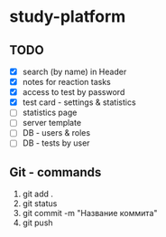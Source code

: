 # study-platform

## TODO

- [x] search (by name) in Header
- [x] notes for reaction tasks
- [x] access to test by password
- [x] test card - settings & statistics
- [ ] statistics page
- [ ] server template
- [ ] DB - users & roles
- [ ] DB - tests by user

## Git - commands

1) git add .
2) git status
3) git commit -m "Название коммита"
4) git push